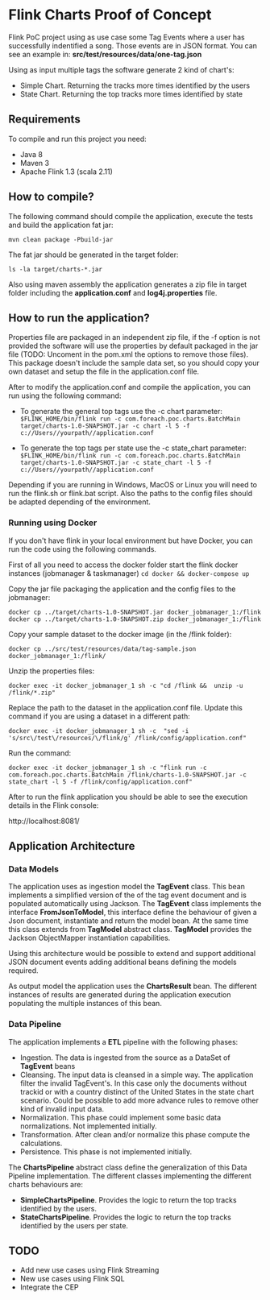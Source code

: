 # Flink Charts Proof of Concept

Flink PoC project using as use case some Tag Events where a user has successfully indentified a song. 
Those events are in JSON format. You can see an example in: **src/test/resources/data/one-tag.json** 

Using as input multiple tags the software generate 2 kind of chart's:

* Simple Chart. Returning the tracks more times identified by the users
* State Chart. Returning the top tracks more times identified by state

## Requirements 

To compile and run this project you need:

* Java 8
* Maven 3
* Apache Flink 1.3 (scala 2.11)


## How to compile?

The following command should compile the application, execute the tests and build the application fat jar:

`mvn clean package -Pbuild-jar`

The fat jar should be generated in the target folder:

`ls -la target/charts-*.jar`

Also using maven assembly the application generates a zip file in target folder including the **application.conf**
 and **log4j.properties** file. 

## How to run the application?

Properties file are packaged in an independent zip file, if the -f option is not provided the software will use the 
properties by default packaged in the jar file (TODO: Uncoment in the pom.xml the options to remove those files).
This package doesn't include the sample data set, so you should copy your own dataset and setup the file in the application.conf file.

After to modify the application.conf and compile the application, you can run using the following command:
* To generate the general top tags use the -c chart parameter:
`$FLINK_HOME/bin/flink run -c com.foreach.poc.charts.BatchMain target/charts-1.0-SNAPSHOT.jar -c chart -l 5 -f c://Users//yourpath//application.conf`

* To generate the top tags per state use the -c state_chart parameter:
`$FLINK_HOME/bin/flink run -c com.foreach.poc.charts.BatchMain target/charts-1.0-SNAPSHOT.jar -c state_chart -l 5 -f c://Users//yourpath//application.conf`

Depending if you are running in Windows, MacOS or Linux you will need to run the flink.sh or flink.bat script. Also the paths 
to the config files should be adapted depending of the environment. 

### Running using Docker

If you don't have flink in your local environment but have Docker, you can run the code using the following commands.

First of all you need to access the docker folder start the flink docker instances (jobmanager & taskmanager)
`cd docker && docker-compose up`

Copy the jar file packaging the application and the config files to the jobmanager:

`docker cp ../target/charts-1.0-SNAPSHOT.jar docker_jobmanager_1:/flink`
`docker cp ../target/charts-1.0-SNAPSHOT.zip docker_jobmanager_1:/flink`

Copy your sample dataset to the docker image (in the /flink folder):

`docker cp ../src/test/resources/data/tag-sample.json docker_jobmanager_1:/flink/`

Unzip the properties files:

`docker exec -it docker_jobmanager_1 sh -c "cd /flink &&  unzip -u /flink/*.zip"`

Replace the path to the dataset in the application.conf file. Update this command if you are using a dataset in a different path:

`docker exec -it docker_jobmanager_1 sh -c  "sed -i 's/src\/test\/resources/\/flink/g' /flink/config/application.conf"`

Run the command:

`docker exec -it docker_jobmanager_1 sh -c "flink run -c com.foreach.poc.charts.BatchMain /flink/charts-1.0-SNAPSHOT.jar -c state_chart -l 5 -f /flink/config/application.conf"`

After to run the flink application you should be able to see the execution details in the Flink console:

http://localhost:8081/

## Application Architecture

### Data Models

The application uses as ingestion model the **TagEvent** class. This bean implements a simplified 
version of the of the tag event document and is populated automatically using Jackson.
The **TagEvent** class implements the interface **FromJsonToModel**, this interface define the 
behaviour of given a Json document, instantiate and return the model bean.
At the same time this class extends from **TagModel** abstract class. **TagModel** provides the 
Jackson ObjectMapper instantiation capabilities.

Using this architecture would be possible to extend and support additional JSON document events 
adding additional beans defining the models required. 

As output model the application uses the **ChartsResult** bean. The different instances of results
are generated during the application execution populating the multiple instances of this bean.   

### Data Pipeline

The application implements a **ETL** pipeline with the following phases:
* Ingestion. The data is ingested from the source as a DataSet of **TagEvent** beans
* Cleansing. The input data is cleansed in a simple way. The application filter the invalid 
TagEvent's. In this case only the documents without trackid or with a country distinct of the 
United States in the state chart scenario. Could be possible to add more advance rules to remove other 
kind of invalid input data.
* Normalization. This phase could implement some basic data normalizations. Not implemented initially.
* Transformation. After clean and/or normalize this phase compute the calculations.
* Persistence. This phase is not implemented initially.

The **ChartsPipeline** abstract class define the generalization of this Data Pipeline implementation. 
The different classes implementing the different charts behaviours are:
* **SimpleChartsPipeline**. Provides the logic to return the top tracks identified by the users.
* **StateChartsPipeline**. Provides the logic to return the top tracks identified by the users per state.


## TODO

* Add new use cases using Flink Streaming
* New use cases using Flink SQL
* Integrate the CEP


